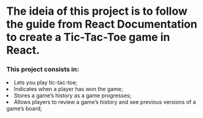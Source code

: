 <h1>The ideia of this project is to follow the guide from React Documentation to create a Tic-Tac-Toe game in React.</h1>

<h3>This project consists in:</h3>
<li>Lets you play tic-tac-toe;</li>
<li>Indicates when a player has won the game;</li>
<li>Stores a game’s history as a game progresses;</li>
<li>Allows players to review a game’s history and see previous versions of a game’s board;</li>
